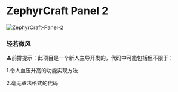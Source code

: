 # ZephyrCraft Panel 2 

![ZephyrCraft-Panel-2](https://socialify.git.ci/Litezero/ZephyrCraft-Panel-2/image?font=JetBrains+Mono&forks=1&issues=1&language=1&logo=https%3A%2F%2Fraw.githubusercontent.com%2FLitezero%2FZephyrCraft-Panel-2%2Frefs%2Fheads%2Fmain%2FLOGO.svg&name=1&owner=1&pattern=Circuit+Board&pulls=1&stargazers=1&theme=Auto)

### 轻若微风

⚠前排提示：此项目是一个新人主导开发的，代码中可能包括但不限于：

1.令人血压升高的功能实现方法

2.毫无章法格式的代码

